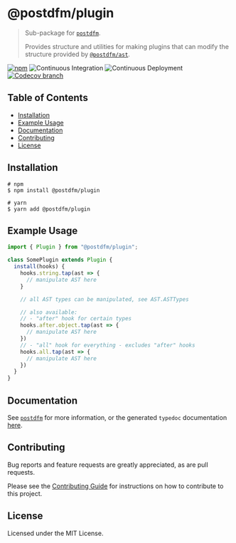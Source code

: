 # @postdfm/plugin

> Sub-package for [`postdfm`](https://www.npmjs.com/package/postdfm).
>
> Provides structure and utilities for making plugins that can modify the structure provided by [`@postdfm/ast`](https://www.npmjs.com/package/@postdfm/ast).

[![npm](https://img.shields.io/npm/v/@postdfm/plugin.svg?label=npm)](https://www.npmjs.com/package/@postdfm/plugin)
![Continuous Integration](https://github.com/spiltcoffee/postdfm/actions/workflows/continuous-integration.yml/badge.svg)
![Continuous Deployment](https://github.com/spiltcoffee/postdfm/actions/workflows/continuous-deployment.yml/badge.svg)
[![Codecov branch](https://img.shields.io/codecov/c/gh/spiltcoffee/postdfm/main.svg)](https://codecov.io)

## Table of Contents

- [Installation](#installation)
- [Example Usage](#example-usage)
- [Documentation](#documentation)
- [Contributing](#contributing)
- [License](#license)

## Installation

```shell
# npm
$ npm install @postdfm/plugin

# yarn
$ yarn add @postdfm/plugin
```

## Example Usage

```js
import { Plugin } from "@postdfm/plugin";

class SomePlugin extends Plugin {
  install(hooks) {
    hooks.string.tap(ast => {
      // manipulate AST here
    }

    // all AST types can be manipulated, see AST.ASTTypes

    // also available:
    // - "after" hook for certain types
    hooks.after.object.tap(ast => {
      // manipulate AST here
    })
    // - "all" hook for everything - excludes "after" hooks
    hooks.all.tap(ast => {
      // manipulate AST here
    })
  }
}
```

## Documentation

See [`postdfm`](https://www.npmjs.com/package/postdfm) for more information, or the generated `typedoc` documentation [here](https://spiltcoffee.com/docs/@postdfm/plugin/).

## Contributing

Bug reports and feature requests are greatly appreciated, as are pull requests.

Please see the [Contributing Guide](https://github.com/spiltcoffee/postdfm/blob/main/.github/CONTRIBUTING.md) for instructions on how to contribute to this project.

## License

Licensed under the MIT License.
